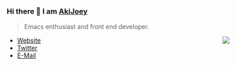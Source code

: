 ### Hi there 👋 I am [AkiJoey](https://akijoey.com)

> Emacs enthusiast and front end developer.

<img align="right" src="https://github-readme-stats.vercel.app/api?username=akijoey&show_icons=true&hide_title=true&hide_border=true" />

- [Website](https://akijoey.com)
- [Twitter](https://twitter.com/akijoey)
- [E-Mail](mailto:github_at_akijoey_dot_com)
